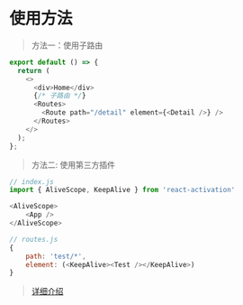 # 使用方法

> 方法一：使用子路由

```js
export default () => {
  return (
    <>
      <div>Home</div>
      {/* 子路由 */}
      <Routes>
        <Route path="/detail" element={<Detail />} />
      </Routes>
    </>
  );
};
```

> 方法二: 使用第三方插件

```js
// index.js
import { AliveScope, KeepAlive } from 'react-activation'

<AliveScope>
    <App />
</AliveScope>

// routes.js
{
    path: 'test/*',
    element: (<KeepAlive><Test /></KeepAlive>)
}
```

> [详细介绍](https://www.qy.cn/jszx/detail/43251.html)

